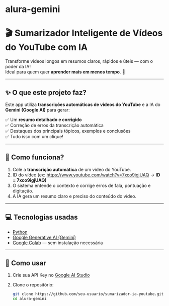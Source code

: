# alura-gemini
# 🎬 Sumarizador Inteligente de Vídeos do YouTube com IA

Transforme vídeos longos em resumos claros, rápidos e úteis — com o poder da IA!  
Ideal para quem quer **aprender mais em menos tempo**. 🚀

---

## ✨ O que este projeto faz?

Este app utiliza **transcrições automáticas de vídeos do YouTube** e a IA do **Gemini (Google AI)** para gerar:

✅ Um **resumo detalhado e corrigido**  
✅ Correção de erros da transcrição automática  
✅ Destaques dos principais tópicos, exemplos e conclusões  
✅ Tudo isso com um clique!

---

## 🧠 Como funciona?

1. Cole a **transcrição automática** de um vídeo do YouTube.
2. ID do vídeo (ex: https://www.youtube.com/watch?v=7xco9igjUAQ -> **ID = 7xco9igjUAQ)**
3. O sistema entende o contexto e corrige erros de fala, pontuação e digitação.
4. A IA gera um resumo claro e preciso do conteúdo do vídeo.

---

## 💻 Tecnologias usadas

- [Python](https://www.python.org/)
- [Google Generative AI (Gemini)](https://ai.google.dev/)
- [Google Colab](https://colab.research.google.com/) — sem instalação necessária

---

## 🚀 Como usar

1. Crie sua API Key no [Google AI Studio](https://makersuite.google.com/app/apikey)
2. Clone o repositório:

   ```bash
   git clone https://github.com/seu-usuario/sumarizador-ia-youtube.git
   cd alura-gemini
